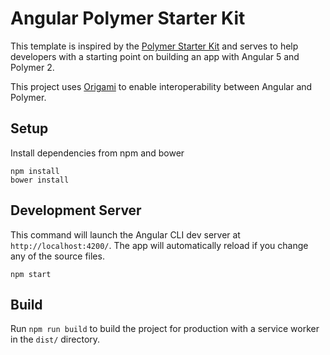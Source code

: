 # Angular Polymer Starter Kit

This template is inspired by the [Polymer Starter Kit](https://github.com/PolymerElements/polymer-starter-kit) and serves to help developers with a starting point on building an app with Angular 5 and Polymer 2.

This project uses [Origami](https://github.com/hotforfeature/origami) to enable interoperability between Angular and Polymer.

## Setup

Install dependencies from npm and bower

```
npm install
bower install
```

## Development Server

This command will launch the Angular CLI dev server at `http://localhost:4200/`. The app will automatically reload if you change any of the source files.

```
npm start
```

## Build

Run `npm run build` to build the project for production with a service worker in the `dist/` directory.
